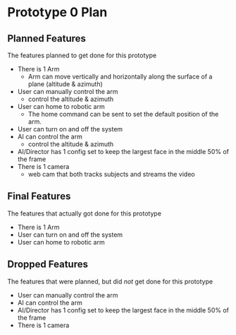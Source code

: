 # Prototype 0 Plan

## Planned Features
The features planned to get done for this prototype

- There is 1 Arm 
    - Arm can move vertically and horizontally along the surface of a plane (altitude & azimuth)
- User can manually control the arm
    - control the altitude & azimuth
- User can home to robotic arm
    - The home command can be sent to set the default position of the arm. 
- User can turn on and off the system
- AI can control the arm
    - control the altitude & azimuth
- AI/Director has 1 config set to keep the largest face in the middle 50% of the frame
- There is 1 camera
    - web cam that both tracks subjects and streams the video

## Final Features
The features that actually got done for this prototype 

- There is 1 Arm
- User can turn on and off the system
- User can home to robotic arm

## Dropped Features
The features that were planned, but did *not* get done for this prototype

- User can manually control the arm
- AI can control the arm
- AI/Director has 1 config set to keep the largest face in the middle 50% of the frame
- There is 1 camera
